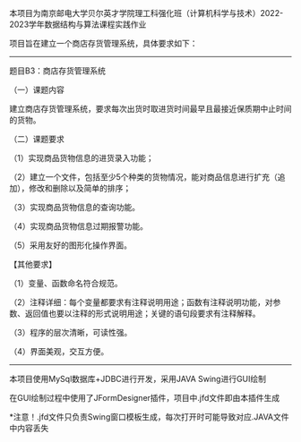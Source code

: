 本项目为南京邮电大学贝尔英才学院理工科强化班（计算机科学与技术）2022-2023学年数据结构与算法课程实践作业 

项目旨在建立一个商店存货管理系统，具体要求如下： 

************************************* 

题目B3：商店存货管理系统 

（一）课题内容  

建立商店存货管理系统，要求每次出货时取进货时间最早且最接近保质期中止时间的货物。  

（二）课题要求 

（1）实现商品货物信息的进货录入功能； 

（2）建立一个文件，包括至少5个种类的货物情况，能对商品信息进行扩充（追加），修改和删除以及简单的排序； 

（3）实现商品货物信息的查询功能。 

（4）实现商品货物信息过期报警功能。 

（5）采用友好的图形化操作界面。 

【其他要求】 

（1）变量、函数命名符合规范。 

（2）注释详细：每个变量都要求有注释说明用途；函数有注释说明功能，对参数、返回值也要以注释的形式说明用途；关键的语句段要求有注释解释。 

（3）程序的层次清晰，可读性强。 

（4）界面美观，交互方便。 

************************************* 

本项目使用MySql数据库+JDBC进行开发，采用JAVA Swing进行GUI绘制 

在GUI绘制过程中使用了JFormDesigner插件，项目中.jfd文件即由本插件生成 

*注意！.jfd文件只负责Swing窗口模板生成，每次打开时可能导致对应.JAVA文件中内容丢失
